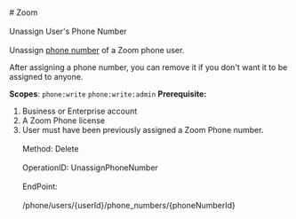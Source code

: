 <br>#     Zoom</br>
<br>Unassign User's Phone Number</br>
<br>Unassign [phone number](https://support.zoom.us/hc/en-us/articles/360020808292-Managing-Phone-Numbers#h_38ba8b01-26e3-4b1b-a9b5-0717c00a7ca6) of a Zoom phone user. 

After assigning a phone number, you can remove it if you don't want it to be assigned to anyone.

**Scopes**: `phone:write` `phone:write:admin` 
**Prerequisite:** 
1. Business or Enterprise account
2. A Zoom Phone license
3. User must have been previously assigned a Zoom Phone number.</br>
<br>Method: Delete</br>
<br>OperationID: UnassignPhoneNumber</br>
<br>EndPoint:</br>
<br>/phone/users/{userId}/phone_numbers/{phoneNumberId}</br>
